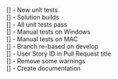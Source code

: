 [] - New unit tests<br>
[] - Solution builds<br>
[] - All unit tests pass<br>
[] - Manual tests on Windows<br>
[] - Manual tests on MAC<br>
[] - Branch re-based on develop<br>
[] - User Story ID in Pull Request title<br>
[] - Remove some warnings<br>
[] - Create documentation<br>